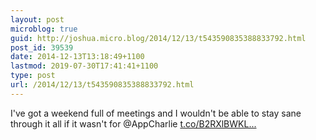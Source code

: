 ```yaml
---
layout: post
microblog: true
guid: http://joshua.micro.blog/2014/12/13/t543590835388833792.html
post_id: 39539
date: 2014-12-13T13:18:49+1100
lastmod: 2019-07-30T17:41:41+1100
type: post
url: /2014/12/13/t543590835388833792.html
---
```

I've got a weekend full of meetings and I wouldn't be able to stay sane through it all if it wasn't for @AppCharlie [t.co/B2RXlBWKL...](http://t.co/B2RXlBWKLf)
